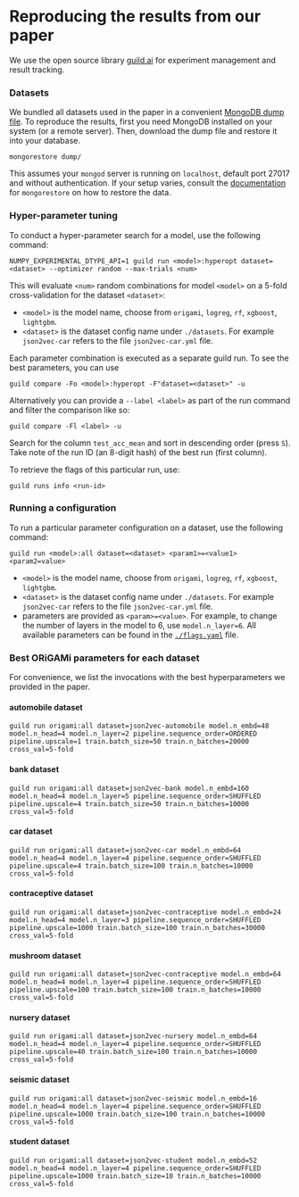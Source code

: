 <!-- ## General Notes

### Cross-validation and train/test splits

The behaviour is controlled by the `cross_val` flag.

- `cross_val=none` disables cross-validation and uses a simple train/test split
- `cross_val=5-fold` creates 5 folds for cross-validation
- `cross_val=catalog` uses the pre-defined split indices in the `openml.catalog` collection (only for OpenML datasets)

Additional parameters:

- `train.test_split` is the fraction of the test dataset when cross-validation is disabled
- `train.shuffle_split` whether or not to shuffle rows (both for cross-validation splits and train/test splits)

Some examples below:

#### Single run with default train/test split

Default test split is 0.2 and shuffled.

```
guild run <model>:all dataset=<dataset> cross_val=none
```

#### Single run with custom train/test split

We choose a split of 60/40 and no shuffling.

```
guild run <model>:all dataset=<dataset> cross_val=none train.test_split=0.4 train.shuffle_split=no
```

#### 5-fold cross validation, unshuffled

`train.test_split` is ignored.

```
guild run <model>:all dataset=<dataset> cross_val=5-fold train.shuffle_split=no
```

#### k-fold cross-validation from catalog

This loads the split indices in the `openml.catalog` collection, which are stored
under the field path `task.cross_validation`.

`k` is usually 10, but may potentially differ, based on the splits defined in the `catalog` collection.

`train.test_split` and `train.shuffle_split` are ignored.

```
guild run <model>:all dataset=tictactoe cross_val=catalog
``` -->


# Reproducing the results from our paper

We use the open source library [guild.ai](https://guild.ai) for experiment management and result tracking. 


### Datasets

We bundled all datasets used in the paper in a convenient [MongoDB dump file](). To reproduce the results, first
you need MongoDB installed on your system (or a remote server). Then, download the dump file and restore it
into your database. 

```
mongorestore dump/
```

This assumes your `mongod` server is running on `localhost`, default port 27017 and without authentication.
If your setup varies, consult the [documentation](https://www.mongodb.com/docs/database-tools/mongorestore/) 
for `mongorestore` on how to restore the data. 


### Hyper-parameter tuning

To conduct a hyper-parameter search for a model, use the following command:
```
NUMPY_EXPERIMENTAL_DTYPE_API=1 guild run <model>:hyperopt dataset=<dataset> --optimizer random --max-trials <num>
```

This will evaluate `<num>` random combinations for model `<model>` on a 5-fold cross-validation for the dataset `<dataset>`:

  - `<model>` is the model name, choose from `origami`, `logreg`, `rf`, `xgboost`, `lightgbm`.
  - `<dataset>` is the dataset config name under `./datasets`. For example `json2vec-car` refers to the file `json2vec-car.yml` file. 

Each parameter combination is executed as a separate guild run. To see the best parameters, you can use
```
guild compare -Fo <model>:hyperopt -F"dataset=<dataset>" -u
```

Alternatively you can provide a `--label <label>` as part of the run command and filter the comparison like so:
```
guild compare -Fl <label> -u
```

Search for the column `test_acc_mean` and sort in descending order (press `S`). Take note of the run ID (an 8-digit hash) of the best run (first column).

To retrieve the flags of this particular run, use:
```
guild runs info <run-id>
```


### Running a configuration

To run a particular parameter configuration on a dataset, use the following command:

```
guild run <model>:all dataset=<dataset> <param1>=<value1> <param2=value>
```

- `<model>` is the model name, choose from `origami`, `logreg`, `rf`, `xgboost`, `lightgbm`.
- `<dataset>` is the dataset config name under `./datasets`. For example `json2vec-car` refers to the file `json2vec-car.yml` file. 
- parameters are provided as `<param>=<value>`. For example, to change the number of layers in the model to 6, use `model.n_layer=6`. All available parameters can be found in the [`./flags.yaml`](./flags.yml) file. 

### Best ORiGAMi parameters for each dataset

For convenience, we list the invocations with the best hyperparameters we provided in the paper. 

#### automobile dataset

```
guild run origami:all dataset=json2vec-automobile model.n_embd=48 model.n_head=4 model.n_layer=2 pipeline.sequence_order=ORDERED pipeline.upscale=1 train.batch_size=50 train.n_batches=20000 cross_val=5-fold
```

#### bank dataset

```
guild run origami:all dataset=json2vec-bank model.n_embd=160 model.n_head=4 model.n_layer=5 pipeline.sequence_order=SHUFFLED pipeline.upscale=4 train.batch_size=50 train.n_batches=10000 cross_val=5-fold
```

#### car dataset

```
guild run origami:all dataset=json2vec-car model.n_embd=64 model.n_head=4 model.n_layer=4 pipeline.sequence_order=SHUFFLED pipeline.upscale=4 train.batch_size=100 train.n_batches=10000 cross_val=5-fold
```

#### contraceptive dataset

```
guild run origami:all dataset=json2vec-contraceptive model.n_embd=24 model.n_head=4 model.n_layer=3 pipeline.sequence_order=SHUFFLED pipeline.upscale=1000 train.batch_size=100 train.n_batches=30000 cross_val=5-fold
```

#### mushroom dataset

```
guild run origami:all dataset=json2vec-contraceptive model.n_embd=64 model.n_head=4 model.n_layer=4 pipeline.sequence_order=SHUFFLED pipeline.upscale=100 train.batch_size=100 train.n_batches=10000 cross_val=5-fold
```

#### nursery dataset

```
guild run origami:all dataset=json2vec-nursery model.n_embd=64 model.n_head=4 model.n_layer=4 pipeline.sequence_order=SHUFFLED pipeline.upscale=40 train.batch_size=100 train.n_batches=10000 cross_val=5-fold
```


#### seismic dataset

```
guild run origami:all dataset=json2vec-seismic model.n_embd=16 model.n_head=4 model.n_layer=4 pipeline.sequence_order=SHUFFLED pipeline.upscale=1000 train.batch_size=100 train.n_batches=10000 cross_val=5-fold
```


#### student dataset

```
guild run origami:all dataset=json2vec-student model.n_embd=52 model.n_head=4 model.n_layer=4 pipeline.sequence_order=SHUFFLED pipeline.upscale=1000 train.batch_size=10 train.n_batches=10000 cross_val=5-fold
```
